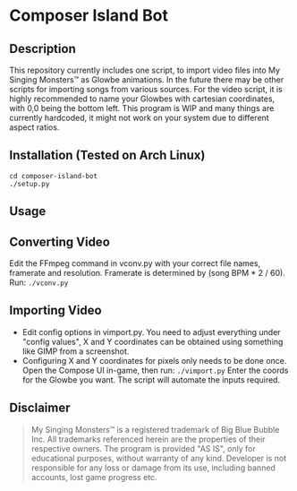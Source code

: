 Composer Island Bot
=========

Description
--------------
This repository currently includes one script, to import video files into My Singing Monsters™ as Glowbe animations.
In the future there may be other scripts for importing songs from various sources.
For the video script, it is highly recommended to name your Glowbes with cartesian coordinates, with 0,0 being the bottom left.
This program is WIP and many things are currently hardcoded, it might not work on your system due to different aspect ratios.

Installation (Tested on Arch Linux)
--------------
```git clone https://github.com/haxalicious/composer-island-bot.git
cd composer-island-bot
./setup.py
```

Usage
--------------
## Converting Video
Edit the FFmpeg command in vconv.py with your correct file names, framerate and resolution. Framerate is determined by (song BPM * 2 / 60).
Run:
```./vconv.py```

## Importing Video
 - Edit config options in vimport.py. You need to adjust everything under "config values", X and Y coordinates can be obtained using something like GIMP from a screenshot.
 - Configuring X and Y coordinates for pixels only needs to be done once.
Open the Compose UI in-game, then run:
```./vimport.py```
Enter the coords for the Glowbe you want. The script will automate the inputs required.

Disclaimer
--------------
> My Singing Monsters™ is a registered trademark of Big Blue Bubble Inc.
> All trademarks referenced herein are the properties of their respective owners. The program is provided "AS IS", only for educational purposes, without warranty of any kind. Developer is not responsible for any loss or damage from its use, including banned accounts, lost game progress etc.